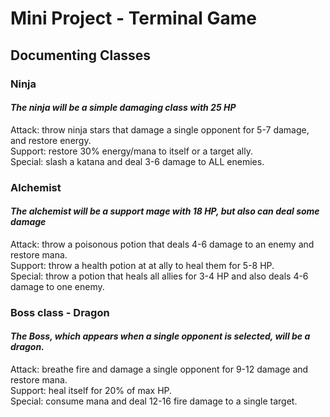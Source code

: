 # Mini Project - Terminal Game

## Documenting Classes
### **Ninja**
#### *The ninja will be a simple damaging class with 25 HP*
Attack: throw ninja stars that damage a single opponent for 5-7 damage, and restore energy.  
Support: restore 30% energy/mana to itself or a target ally.  
Special: slash a katana and deal 3-6 damage to ALL enemies.  

### **Alchemist**
#### *The alchemist will be a support mage with 18 HP, but also can deal some damage*
Attack: throw a poisonous potion that deals 4-6 damage to an enemy and restore mana.  
Support: throw a health potion at at ally to heal them for 5-8 HP.  
Special: throw a potion that heals all allies for 3-4 HP and also deals 4-6 damage to one enemy.  

### **Boss class - Dragon**
#### *The Boss, which appears when a single opponent is selected, will be a dragon.*
Attack: breathe fire and damage a single opponent for 9-12 damage and restore mana.  
Support: heal itself for 20% of max HP.  
Special: consume mana and deal 12-16 fire damage to a single target.  

